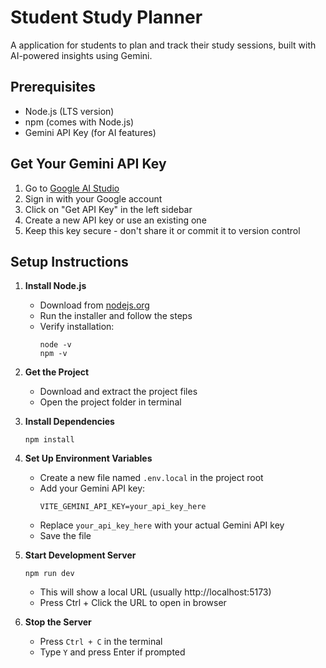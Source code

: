 # Student Study Planner 

A application for students to plan and track their study sessions, built with AI-powered insights using Gemini.

## Prerequisites
- Node.js (LTS version)
- npm (comes with Node.js)
- Gemini API Key (for AI features)

## Get Your Gemini API Key

1. Go to [Google AI Studio](https://aistudio.google.com/)
2. Sign in with your Google account
3. Click on "Get API Key" in the left sidebar
4. Create a new API key or use an existing one
5. Keep this key secure - don't share it or commit it to version control

## Setup Instructions

1. **Install Node.js**
   - Download from [nodejs.org](https://nodejs.org/)
   - Run the installer and follow the steps
   - Verify installation:
     ```
     node -v
     npm -v
     ```

2. **Get the Project**
   - Download and extract the project files
   - Open the project folder in terminal

3. **Install Dependencies**
   ```
   npm install
   ```

4. **Set Up Environment Variables**
   - Create a new file named `.env.local` in the project root
   - Add your Gemini API key:
     ```
     VITE_GEMINI_API_KEY=your_api_key_here
     ```
   - Replace `your_api_key_here` with your actual Gemini API key
   - Save the file

5. **Start Development Server**
   ```
   npm run dev
   ```
   - This will show a local URL (usually http://localhost:5173)
   - Press Ctrl + Click the URL to open in browser

6. **Stop the Server**
   - Press `Ctrl + C` in the terminal
   - Type `Y` and press Enter if prompted
